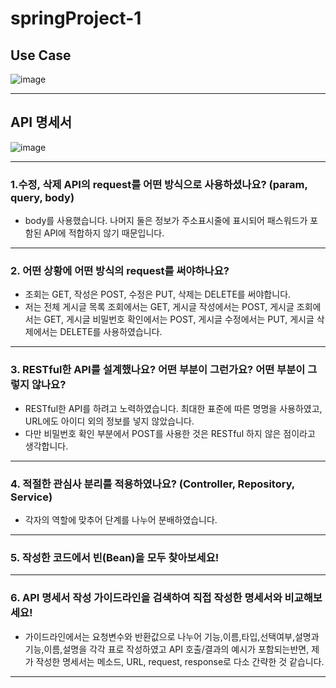 # springProject-1

## Use Case
![image](https://user-images.githubusercontent.com/108917552/180765254-8a108db5-c81b-434f-b884-7763ed757db0.png)

---
## API 명세서

![image](https://user-images.githubusercontent.com/108917552/180771745-5105896f-3962-495c-94c5-26b1bc4714f3.png)

---
### 1.수정, 삭제 API의 request를 어떤 방식으로 사용하셨나요? (param, query, body)

- body를 사용했습니다. 나머지 둘은 정보가 주소표시줄에 표시되어 패스워드가 포함된 API에 적합하지 않기 때문입니다.
---
### 2. 어떤 상황에 어떤 방식의 request를 써야하나요?
- 조회는 GET, 작성은 POST, 수정은 PUT, 삭제는 DELETE를 써야합니다.
- 저는 전체 게시글 목록 조회에서는 GET, 게시글 작성에서는 POST, 게시글 조회에서는 GET, 게시글 비밀번호 확인에서는 POST,
게시글 수정에서는 PUT, 게시글 삭제에서는 DELETE를 사용하였습니다.
---
### 3. RESTful한 API를 설계했나요? 어떤 부분이 그런가요? 어떤 부분이 그렇지 않나요?

- RESTful한 API를 하려고 노력하였습니다. 최대한 표준에 따른 명명을 사용하였고, URL에도 아이디 외의 정보를 넣지 않았습니다.
- 다만 비밀번호 확인 부분에서 POST를 사용한 것은 RESTful 하지 않은 점이라고 생각합니다.

---
### 4. 적절한 관심사 분리를 적용하였나요? (Controller, Repository, Service)

- 각자의 역할에 맞추어 단계를 나누어 분배하였습니다.
---
### 5. 작성한 코드에서 빈(Bean)을 모두 찾아보세요!


---
### 6. API 명세서 작성 가이드라인을 검색하여 직접 작성한 명세서와 비교해보세요!

- 가이드라인에서는 요청변수와 반환값으로 나누어 기능,이름,타입,선택여부,설명과 기능,이름,설명을 각각 표로 작성하였고 
API 호출/결과의 예시가 포함되는반면,
제가 작성한 명세서는 메소드, URL, request, response로 다소 간략한 것 같습니다.
----
